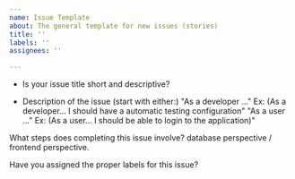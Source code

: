 ```yaml
---
name: Issue Template
about: The general template for new issues (stories)
title: ''
labels: ''
assignees: ''

---
```


* Is your issue title short and descriptive?

* Description of the issue (start with either:)
"As a developer ..." Ex: (As a developer... I should have a automatic testing configuration"
"As a user ..." Ex: (As a user... I should be able to login to the application)"

What steps does completing this issue involve? database perspective / frontend perspective.

Have you assigned the proper labels for this issue?
